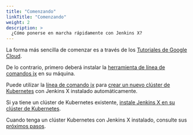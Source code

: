 ```yaml
---
title: "Comenzando"
linkTitle: "Comenzando"
weight: 2
description: >
  ¿Cómo ponerse en marcha rápidamente con Jenkins X?
---
```


La forma más sencilla de comenzar es a través de los [Tutoriales de Google Cloud](/es/docs/guides/managing-jx/tutorials/google-hosted/).

De lo contrario, primero deberá instalar la [herramienta de línea de comandos jx](/docs/getting-started/setup/install/) en su máquina.

Puede utilizar la [línea de comando jx](/commands/jx/#jx) para [crear un nuevo clúster de Kubernetes](/docs/getting-started/setup/create-cluster/) con Jenkins X instalado automáticamente.

Si ya tiene un clúster de Kubernetes existente, [instale Jenkins X en su clúster de Kubernetes](/getting-started/install-on-cluster/).

Cuando tenga un clúster Kubernetes con Jenkins X instalado, consulte sus [próximos pasos](/es/docs/getting-started/).